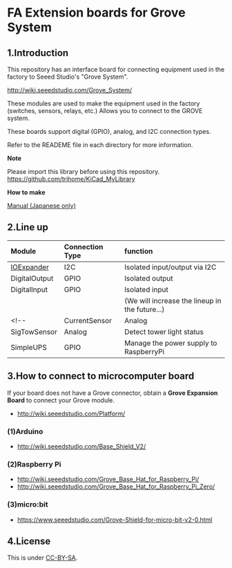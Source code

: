# FA Extension boards for Grove System

## 1.Introduction

This repository has an interface board for connecting equipment used in the factory to Seeed Studio's "Grove System".

<http://wiki.seeedstudio.com/Grove_System/>

These modules are used to make the equipment used in the factory (switches, sensors, relays, etc.) Allows you to connect to the GROVE system.

These boards support digital (GPIO), analog, and I2C connection types.

Refer to the READEME file in each directory for more information.

**Note**

Please import this library before using this repository.
<https://github.com/trihome/KiCad_MyLibrary>

**How to make**

[Manual (Japanese only)](https://github.com/trihome/RasPi_PiFA/blob/master/doc/README_pcb.jp.md)

## 2.Line up

|Module|Connection Type |function |
|:---|:---|:---|
|[IOExpander](./tree/master/IOExpander16ch)     |I2C     |Isolated input/output via I2C   |
|DigitalOutput  |GPIO    |Isolated output  |
|DigitalInput   |GPIO    |Isolated input   |
|      |    |(We will increase the lineup in the future...)   |
<!--|CurrentSensor  |Analog  |Current measurement using CT  |
|SigTowSensor   |Analog  |Detect tower light status   |
|SimpleUPS      |GPIO    |Manage the power supply to RaspberryPi   |-->

## 3.How to connect to microcomputer board

If your board does not have a Grove connector, obtain a **Grove Expansion Board** to connect your Grove module.

- <http://wiki.seeedstudio.com/Platform/>

### (1)Arduino

- <http://wiki.seeedstudio.com/Base_Shield_V2/>

### (2)Raspberry Pi

- <http://wiki.seeedstudio.com/Grove_Base_Hat_for_Raspberry_Pi/>
- <http://wiki.seeedstudio.com/Grove_Base_Hat_for_Raspberry_Pi_Zero/>

### (3)micro:bit

- <https://www.seeedstudio.com/Grove-Shield-for-micro-bit-v2-0.html>

## 4.License

This is under [CC-BY-SA](https://creativecommons.org/licenses/by-sa/4.0/).
